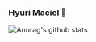 ### Hyuri Maciel 👋


![Anurag's github stats](https://github-readme-stats.vercel.app/api?username=HyuriMaciel&theme=react&show_icons=true)


<!--
**HyuriMaciel/HyuriMaciel** is a ✨ _special_ ✨ repository because its `README.md` (this file) appears on your GitHub profile.

Here are some ideas to get you started:

- 🔭 I’m currently working on ...
- 🌱 I’m currently learning ...
- 👯 I’m looking to collaborate on ...
- 🤔 I’m looking for help with ...
- 💬 Ask me about ...
- 📫 How to reach me: ...
- 😄 Pronouns: ...
- ⚡ Fun fact: ...
-->
